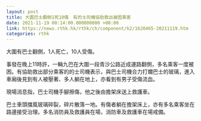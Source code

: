 ```yaml
---
layout: post
title: 大圍巴士翻側1死10傷　有的士司機協助救出被困乘客
date: 2021-11-19 00:14:00.000000000 +08:00
link: https://news.rthk.hk/rthk/ch/component/k2/1620465-20211119.htm
categories: rthk
---
```


大圍有巴士翻側，1人死亡，10人受傷。

事發在晚上11時許，一輛九巴在大圍一段青沙公路近成運路翻側，多名乘客一度被困。有協助救出部分乘客的的士司機表示，與巴士司機合力打爛巴士的玻璃，進入車廂後見到有人被壓著、多人躺在地上，亦看到有男子受傷流血。

現場消息指，巴士司機手腳擦傷，他之後由擔架床送上救護車。

巴士車頭擋風玻璃碎裂，碎片散落一地。有傷者躺在擔架床上，亦有多名乘客坐在路邊接受治理。多名消防員及救護員在場，消防車及救護車在場戒備。
